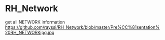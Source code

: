 # RH_Network
get all NETWORK information 
https://github.com/rayssi/RH_Network/blob/master/Pre%CC%81sentation%20RH_NETWORKjpg.jpg
